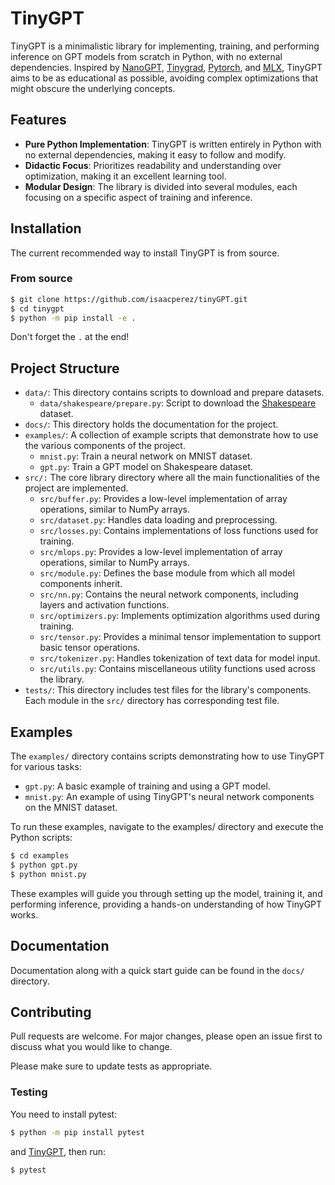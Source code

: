 # TinyGPT
TinyGPT is a minimalistic library for implementing, training, and performing inference on GPT models from scratch in Python, with no external dependencies. Inspired by [NanoGPT](https://github.com/karpathy/nanoGPT), [Tinygrad](https://github.com/tinygrad/tinygrad), [Pytorch](https://github.com/pytorch/pytorch), and [MLX](https://github.com/ml-explore/mlx), TinyGPT aims to be as educational as possible, avoiding complex optimizations that might obscure the underlying concepts.

## Features
- **Pure Python Implementation**: TinyGPT is written entirely in Python with no external dependencies, making it easy to follow and modify.
- **Didactic Focus**: Prioritizes readability and understanding over optimization, making it an excellent learning tool.
- **Modular Design**: The library is divided into several modules, each focusing on a specific aspect of training and inference.

## Installation
The current recommended way to install TinyGPT is from source.

### From source
```bash
$ git clone https://github.com/isaacperez/tinyGPT.git
$ cd tinygpt
$ python -m pip install -e .
```
Don't forget the `.` at the end!

## Project Structure
  - `data/`: This directory contains scripts to download and prepare datasets.
    - `data/shakespeare/prepare.py`: Script to download the [Shakespeare](https://github.com/karpathy/nanoGPT/tree/master/data/shakespeare) dataset.
  - `docs/`: This directory holds the documentation for the project.
  - `examples/`: A collection of example scripts that demonstrate how to use the various components of the project.
    - `mnist.py`: Train a neural network on MNIST dataset.
    - `gpt.py`: Train a GPT model on Shakespeare dataset.
  - `src/:` The core library directory where all the main functionalities of the project are implemented.
    - `src/buffer.py`: Provides a low-level implementation of array operations, similar to NumPy arrays.
    - `src/dataset.py`: Handles data loading and preprocessing.
    - `src/losses.py`: Contains implementations of loss functions used for training.
    - `src/mlops.py`: Provides a low-level implementation of array operations, similar to NumPy arrays.
    - `src/module.py`: Defines the base module from which all model components inherit.
    - `src/nn.py`: Contains the neural network components, including layers and activation functions.
    - `src/optimizers.py`: Implements optimization algorithms used during training.
    - `src/tensor.py`: Provides a minimal tensor implementation to support basic tensor operations.
    - `src/tokenizer.py`: Handles tokenization of text data for model input.
    - `src/utils.py`: Contains miscellaneous utility functions used across the library.
  - `tests/`: This directory includes test files for the library's components. Each module in the `src/` directory has corresponding test file.

## Examples
The `examples/` directory contains scripts demonstrating how to use TinyGPT for various tasks:

  - `gpt.py`: A basic example of training and using a GPT model.
  - `mnist.py`: An example of using TinyGPT's neural network components on the MNIST dataset.

To run these examples, navigate to the examples/ directory and execute the Python scripts:

```bash
$ cd examples
$ python gpt.py
$ python mnist.py
```

These examples will guide you through setting up the model, training it, and performing inference, providing a hands-on understanding of how TinyGPT works.

## Documentation
Documentation along with a quick start guide can be found in the `docs/` directory.

## Contributing
Pull requests are welcome. For major changes, please open an issue first to discuss what you would like to change.

Please make sure to update tests as appropriate.

### Testing
You need to install pytest:
```bash
$ python -m pip install pytest
```
and [TinyGPT](#installation), then run: 
```bash
$ pytest
```